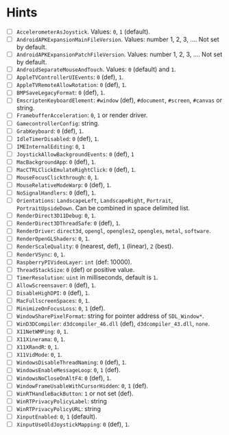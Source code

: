 
# Hints

* [ ] `AccelerometerAsJoystick`. Values: `0`, `1` (default).
* [ ] `AndroidAPKExpansionMainFileVersion`. Values: number 1, 2, 3, .... Not set by default.
* [ ] `AndroidAPKExpansionPatchFileVersion`. Values: number 1, 2, 3, .... Not set by default.
* [ ] `AndroidSeparateMouseAndTouch`. Values: `0` (default) and `1`.
* [ ] `AppleTVControllerUIEvents`: `0` (def), `1`.
* [ ] `AppleTVRemoteAllowRotation`: `0` (def), `1`.
* [ ] `BMPSaveLegacyFormat`: `0` (def), `1`.
* [ ] `EmscriptenKeyboardElement`: `#window` (def), `#document`, `#screen`, `#canvas` or string.
* [ ] `FramebufferAcceleration`: `0`, `1` or render driver.
* [ ] `GamecontrollerConfig`: string.
* [ ] `GrabKeyboard`: `0` (def), `1`.
* [ ] `IdleTimerDisabled`: `0` (def), `1`.
* [ ] `IMEInternalEditing`: `0`, `1`
* [ ] `JoystickAllowBackgroundEvents`: `0` (def), `1`
* [ ] `MacBackgroundApp`: `0` (def), `1`.
* [ ] `MacCTRLClickEmulateRightClick`: `0` (def), `1`.
* [ ] `MouseFocusClickthrough`: `0`, `1`.
* [ ] `MouseRelativeModeWarp`: `0` (def), `1`.
* [ ] `NoSignalHandlers`: `0` (def), `1`.
* [ ] `Orientations`: `LandscapeLeft`, `LandscapeRight`, `Portrait`, `PortraitUpsideDown`. Can be combined in space delimited list.
* [ ] `RenderDirect3D11Debug`: `0`, `1`.
* [ ] `RenderDirect3DThreadSafe`: `0` (def), `1`.
* [ ] `RenderDriver`: `direct3d`, `opengl`, `opengles2`, `opengles`, `metal`, `software`.
* [ ] `RenderOpenGLShaders`: `0`, `1`.
* [ ] `RenderScaleQuality`: `0` (nearest, def), `1` (linear), `2` (best).
* [ ] `RenderVSync`: `0`, `1`.
* [ ] `RaspberryPIVideoLayer`: `int` (def: 10000).
* [ ] `ThreadStackSize`: `0` (def) or positive value.
* [ ] `TimerResolution`: `uint` in milliseconds, default is `1`.
* [ ] `AllowScreensaver`: `0` (def), `1`.
* [ ] `DisableHighDPI`: `0` (def), `1`.
* [ ] `MacFullscreenSpaces`: `0`, `1`.
* [ ] `MinimizeOnFocusLoss`: `0`, `1` (def).
* [ ] `WindowSharePixelFormat`: string for pointer address of `SDL_Window*`.
* [ ] `WinD3DCompiler`: `d3dcompiler_46.dll` (def), `d3dcompiler_43.dll`, `none`.
* [ ] `X11NetWMPing`: `0`, `1`.
* [ ] `X11Xinerama`: `0`, `1`.
* [ ] `X11XRandR`: `0`, `1`.
* [ ] `X11VidMode`: `0`, `1`.
* [ ] `WindowsDisableThreadNaming`: `0` (def), `1`.
* [ ] `WindowsEnableMessageLoop`: `0`, `1` (def).
* [ ] `WindowsNoCloseOnAltF4`: `0` (def), `1`.
* [ ] `WindowFrameUsableWithCursorHidden`: `0`, `1` (def).
* [ ] `WinRTHandleBackButton`: `1` or not set (def).
* [ ] `WinRTPrivacyPolicyLabel`: string
* [ ] `WinRTPrivacyPolicyURL`: string
* [ ] `XinputEnabled`: `0`, `1` (default).
* [ ] `XinputUseOldJoystickMapping`: `0` (def), `1`.
